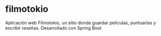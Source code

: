 # filmotokio
Aplicación web Filmotokio, un sitio donde guardar películas, puntuarlas y escribir reseñas. Desarrollado con Spring Boot
